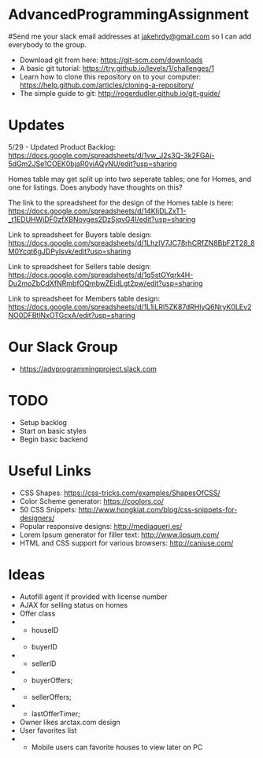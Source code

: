 # AdvancedProgrammingAssignment

#Send me your slack email addresses at jakehrdy@gmail.com so I can add everybody to the group.

- Download git from here: https://git-scm.com/downloads
- A basic git tutorial: https://try.github.io/levels/1/challenges/1
- Learn how to clone this repository on to your computer: https://help.github.com/articles/cloning-a-repository/
- The simple guide to git: http://rogerdudler.github.io/git-guide/

# Updates
5/29 - Updated Product Backlog: https://docs.google.com/spreadsheets/d/1vw_J2s3Q-3k2FGAi-5dGm2JSe1COEK0bjaR0yiAQyNU/edit?usp=sharing

Homes table may get split up into two seperate tables; one for Homes, and one for listings. Does anybody have thoughts on this?

The link to the spreadsheet for the design of the Homes table is here: https://docs.google.com/spreadsheets/d/14KIjDLZxT1-_t1EDUHWjDF0zfXBNoyges2DzSjqvG4I/edit?usp=sharing

Link to spreadsheet for Buyers table design: https://docs.google.com/spreadsheets/d/1LhzIV7JC78rhCRfZN8BbF2T28_8M0Ycqt6gJDPyIsvk/edit?usp=sharing

Link to spreadsheet for Sellers table design: https://docs.google.com/spreadsheets/d/1q5stOYqrk4H-Du2moZbCdXfNRmbfOQmbwZEidLgt2pw/edit?usp=sharing

Link to spreadsheet for Members table design: https://docs.google.com/spreadsheets/d/1L1iLRI5ZK87dRHlyQ6NryK0LEv2NO0DFBtlNxOTGcxA/edit?usp=sharing

# Our Slack Group
- https://advprogrammingproject.slack.com

# TODO
- Setup backlog
- Start on basic styles 
- Begin basic backend

# Useful Links
- CSS Shapes: https://css-tricks.com/examples/ShapesOfCSS/
- Color Scheme generator: https://coolors.co/
- 50 CSS Snippets: http://www.hongkiat.com/blog/css-snippets-for-designers/
- Popular responsive designs: http://mediaqueri.es/
- Lorem Ipsum generator for filler text: http://www.lipsum.com/
- HTML and CSS support for various browsers: http://caniuse.com/

# Ideas
- Autofill agent if provided with license number
- AJAX for selling status on homes
- Offer class
- - houseID
- - buyerID
- - sellerID
- - buyerOffers;
- - sellerOffers;
- - lastOfferTimer;
- Owner likes arctax.com design
- User favorites list
- - Mobile users can favorite houses to view later on PC


